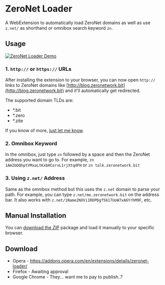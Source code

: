 # ZeroNet Loader

A WebExtension to automatically load ZeroNet domains as well as use `z.net/` as shorthand or omnibox search keyword `zn`.


## Usage

[![ZeroNet Loader Demo](https://i.imgur.com/gblWyZT.gif)](https://www.youtube.com/watch?v=APrS2G4acZ0)

### 1. `http://` or `https://` URLs
After installing the extension to your browser, you can now open `http://` links to ZeroNet domains like [http://blog.zeronetwork.bit](http://blog.zeronetwork.bit) and it'll automatically get redirected.

The supported domain TLDs are:

- *.bit
- *.zero
- *.zite

If you know of more, [just let me know](https://github.com/sprite-1/zeronetloader/issues).

### 2. Omnibox Keyword

In the omnibox, just type `zn` followed by a space and then the ZeroNet address you want to go to. For example, `zn 1Am2bDQhptVMxaLtKxbHCorvL1rjXtqdFH` or `zn talk.zeronetwork.bit`

### 3. Using `z.net/` Address

Same as the omnibox method but this uses the `z.net` domain to parse your path. For example, you can type `z.net/me.zeronetwork.bit` on the address bar. It also works with `z.net/1Name2NXVi1RDPDgf5617UoW7xA6YrhM9F`, etc.


## Manual Installation

You can [download the ZIP](https://github.com/sprite-1/zeronetloader/releases/download/1.0.0/zeronetloader_1.0.0.zip) package and load it manually to your specific browser.


## Download

- Opera - https://addons.opera.com/en/extensions/details/zeronet-loader/
- Firefox - Awaiting approval
- Google Chrome - They... want me to pay to publish..?